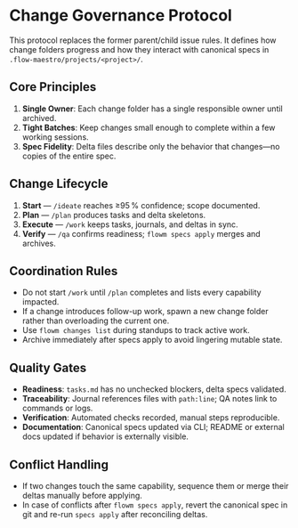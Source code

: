 # Change Governance Protocol

This protocol replaces the former parent/child issue rules. It defines how change folders progress and how they interact with canonical specs in `.flow-maestro/projects/<project>/`.

## Core Principles

1. **Single Owner**: Each change folder has a single responsible owner until archived.
2. **Tight Batches**: Keep changes small enough to complete within a few working sessions.
3. **Spec Fidelity**: Delta files describe only the behavior that changes—no copies of the entire spec.

## Change Lifecycle

1. **Start** — `/ideate` reaches ≥95 % confidence; scope documented.
2. **Plan** — `/plan` produces tasks and delta skeletons.
3. **Execute** — `/work` keeps tasks, journals, and deltas in sync.
4. **Verify** — `/qa` confirms readiness; `flowm specs apply` merges and archives.

## Coordination Rules

- Do not start `/work` until `/plan` completes and lists every capability impacted.
- If a change introduces follow-up work, spawn a new change folder rather than overloading the current one.
- Use `flowm changes list` during standups to track active work.
- Archive immediately after specs apply to avoid lingering mutable state.

## Quality Gates

- **Readiness**: `tasks.md` has no unchecked blockers, delta specs validated.
- **Traceability**: Journal references files with `path:line`; QA notes link to commands or logs.
- **Verification**: Automated checks recorded, manual steps reproducible.
- **Documentation**: Canonical specs updated via CLI; README or external docs updated if behavior is externally visible.

## Conflict Handling

- If two changes touch the same capability, sequence them or merge their deltas manually before applying.
- In case of conflicts after `flowm specs apply`, revert the canonical spec in git and re-run `specs apply` after reconciling deltas.
